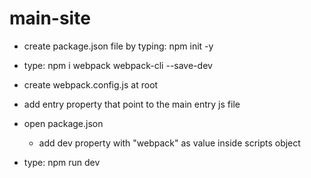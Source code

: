 # main-site

- create package.json file by typing: npm init -y

- type: npm i webpack webpack-cli --save-dev
- create webpack.config.js at root
- add entry property that point to the main entry js file
- open package.json
   - add dev property with "webpack" as value inside scripts object
- type: npm run dev